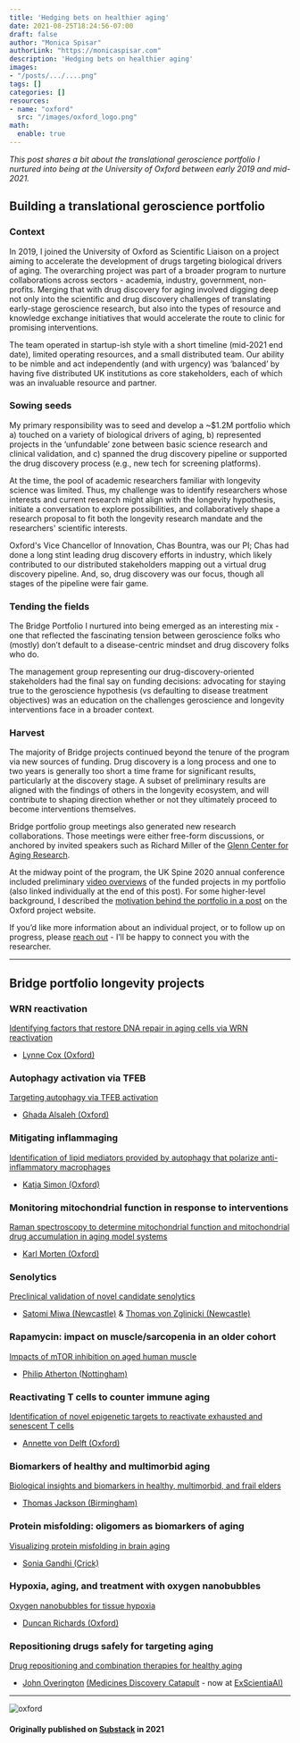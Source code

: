 ```yaml
---
title: 'Hedging bets on healthier aging'
date: 2021-08-25T18:24:56-07:00
draft: false
author: "Monica Spisar"
authorLink: "https://monicaspisar.com"
description: 'Hedging bets on healthier aging'
images: 
- "/posts/.../....png"
tags: []
categories: []
resources:
- name: "oxford"
  src: "/images/oxford_logo.png"
math:
  enable: true
---
```


_This post shares a bit about the translational geroscience portfolio I nurtured into being at the University of Oxford between early 2019 and mid-2021._

## Building a translational geroscience portfolio

### Context
In 2019, I joined the University of Oxford as Scientific Liaison on a project aiming to accelerate the development of drugs targeting biological drivers of aging. The overarching project was part of a broader program to nurture collaborations across sectors - academia, industry, government, non-profits. Merging that with drug discovery for aging involved digging deep not only into the scientific and drug discovery challenges of translating early-stage geroscience research, but also into the types of resource and knowledge exchange initiatives that would accelerate the route to clinic for promising interventions.

The team operated in startup-ish style with a short timeline (mid-2021 end date), limited operating resources, and a small distributed team. Our ability to be nimble and act independently (and with urgency) was ‘balanced’ by having five distributed UK institutions as core stakeholders, each of which was an invaluable resource and partner.

### Sowing seeds

My primary responsibility was to seed and develop a ~$1.2M portfolio which a) touched on a variety of biological drivers of aging, b) represented projects in the ‘unfundable’ zone between basic science research and clinical validation, and c) spanned the drug discovery pipeline or supported the drug discovery process (e.g., new tech for screening platforms).

At the time, the pool of academic researchers familiar with longevity science was limited. Thus, my challenge was to identify researchers whose interests and current research might align with the longevity hypothesis, initiate a conversation to explore possibilities, and collaboratively shape a research proposal to fit both the longevity research mandate and the researchers' scientific interests.

Oxford's Vice Chancellor of Innovation, Chas Bountra, was our PI; Chas had done a long stint leading drug discovery efforts in industry, which likely contributed to our distributed stakeholders mapping out a virtual drug discovery pipeline. And, so, drug discovery was our focus, though all stages of the pipeline were fair game.

### Tending the fields

The Bridge Portfolio I nurtured into being emerged as an interesting mix - one that reflected the fascinating tension between geroscience folks who (mostly) don’t default to a disease-centric mindset and drug discovery folks who do.

The management group representing our drug-discovery-oriented stakeholders had the final say on funding decisions: advocating for staying true to the geroscience hypothesis (vs defaulting to disease treatment objectives) was an education on the challenges geroscience and longevity interventions face in a broader context.

### Harvest

The majority of Bridge projects continued beyond the tenure of the program via new sources of funding. Drug discovery is a long process and one to two years is generally too short a time frame for significant results, particularly at the discovery stage. A subset of preliminary results are aligned with the findings of others in the longevity ecosystem, and will contribute to shaping direction whether or not they ultimately proceed to become interventions themselves.

Bridge portfolio group meetings also generated new research collaborations. Those meetings were either free-form discussions, or anchored by invited speakers such as Richard Miller of the [Glenn Center for Aging Research](https://www.med.umich.edu/geriatrics/research/glenn/faculty/index.html).

At the midway point of the program, the UK Spine 2020 annual conference included preliminary [video overviews](https://www.kespine.org.uk/uk-spine-annual-conference-2020-bridge-program-e-posters) of the funded projects in my portfolio (also linked individually at the end of this post). For some higher-level background, I described the [motivation behind the portfolio in a post](https://www.kespine.org.uk/case-studies/uk-spine-proof-concept-programme) on the Oxford project website.

If you’d like more information about an individual project, or to follow up on progress, please [reach out](http://monicaspisar.com/) - I’ll be happy to connect you with the researcher.

---

## Bridge portfolio longevity projects

### WRN reactivation

[Identifying factors that restore DNA repair in aging cells via WRN reactivation](https://youtu.be/ITgGifYgoL8)
- [Lynne Cox (Oxford)](https://coxlab.web.ox.ac.uk/)

### Autophagy activation via TFEB

[Targeting autophagy via TFEB activation](https://www.kennedy.ox.ac.uk/team/ghada-alsaleh)
- [Ghada Alsaleh (Oxford)](https://www.kennedy.ox.ac.uk/team/ghada-alsaleh)

### Mitigating inflammaging

[Identification of lipid mediators provided by autophagy that polarize anti-inflammatory macrophages](https://youtu.be/wiUOeqE3p7k)
- [Katja Simon (Oxford)](https://www.kennedy.ox.ac.uk/team/katja-simon)

### Monitoring mitochondrial function in response to interventions

[Raman spectroscopy to determine mitochondrial function and mitochondrial drug accumulation in aging model systems](https://youtu.be/NhF8qDxax0w)
- [Karl Morten (Oxford)](https://www.wrh.ox.ac.uk/team/karl-morten)

### Senolytics

[Preclinical validation of novel candidate senolytics](https://youtu.be/zpm-9D_AcYU)
- [Satomi Miwa (Newcastle)](https://www.ncl.ac.uk/medical-sciences/people/profile/satomimiwa.html) & [Thomas von Zglinicki (Newcastle)](https://www.ncl.ac.uk/medical-sciences/people/profile/tvonzglinicki.html)

### Rapamycin: impact on muscle/sarcopenia in an older cohort

[Impacts of mTOR inhibition on aged human muscle](https://youtu.be/dkKqT4m1Sqk)
- [Philip Atherton (Nottingham)](https://www.nottingham.ac.uk/medicine/people/philip.atherton)

### Reactivating T cells to counter immune aging

[Identification of novel epigenetic targets to reactivate exhausted and senescent T cells](https://youtu.be/yPpyiUTVLt8)
- [Annette von Delft (Oxford)](https://www.cmd.ox.ac.uk/team/annette-von-delft)

### Biomarkers of healthy and multimorbid aging

[Biological insights and biomarkers in healthy, multimorbid, and frail elders](https://youtu.be/2PfjJ6PXt9Y)
- [Thomas Jackson (Birmingham)](https://www.birmingham.ac.uk/staff/profiles/inflammation-ageing/jackson-thomas.aspx)

### Protein misfolding: oligomers as biomarkers of aging

[Visualizing protein misfolding in brain aging](https://youtu.be/1mRN_CDvc4w)
- [Sonia Gandhi (Crick)](https://www.crick.ac.uk/research/find-a-researcher/sonia-gandhi)

### Hypoxia, aging, and treatment with oxygen nanobubbles

[Oxygen nanobubbles for tissue hypoxia](https://youtu.be/NmW6CrG6ffs)
- [Duncan Richards (Oxford)](https://www.ndorms.ox.ac.uk/team/duncan-richards)

### Repositioning drugs safely for targeting aging

[Drug repositioning and combination therapies for healthy aging](https://youtu.be/ZLPuFeDjroM)
- [John Overington](https://twitter.com/johnpoverington) [(Medicines Discovery Catapult](https://md.catapult.org.uk/) - now at [ExScientiaAI)](https://www.exscientia.ai/team)

---

![oxford](/images/oxford_logo.png "...")

#### Originally published on [Substack](https://gamingaging.substack.com/p/a-mixed-geroscience-portfolio-project) in 2021
